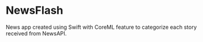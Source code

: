 # NewsFlash
 
News app created using Swift with CoreML feature to categorize each story received from NewsAPI. 



